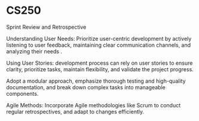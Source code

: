 # CS250
 Sprint Review and Retrospective

Understanding User Needs: Prioritize user-centric development by actively listening to user feedback, maintaining clear communication channels, and analyzing their needs .

Using User Stories: development process can rely on user stories to ensure clarity, prioritize tasks, maintain flexibility, and validate the project progress.

Adopt a modular approach, emphasize thorough testing and high-quality documentation, and break down complex tasks into manageable components.

Agile Methods: Incorporate Agile methodologies like Scrum to conduct regular retrospectives, and adapt to changes efficiently.
